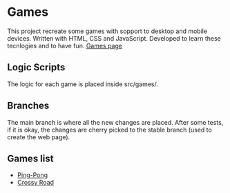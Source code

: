 # Games

This project recreate some games with sopport to desktop and mobile devices.
Written with HTML, CSS and JavaScript. Developed to learn these tecnlogies and to have fun.
[Games page](https://kelwynoliveira.github.io/games/)

## Logic Scripts
The logic for each game is placed inside src/games/.

## Branches
The main branch is where all the new changes are placed. After some tests, if it is okay, the changes are cherry picked to the stable branch (used to create the web page).

## Games list
* [Ping-Pong](https://kelwynoliveira.github.io/games/games-page/pingpong.html)
* [Crossy Road](https://kelwynoliveira.github.io/games/games-page/croassy-road.html)
